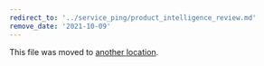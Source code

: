 ```yaml
---
redirect_to: '../service_ping/product_intelligence_review.md'
remove_date: '2021-10-09'
---
```


This file was moved to [another location](../service_ping/product_intelligence_review.md).

<!-- This redirect file can be deleted after <2021-10-09>. -->
<!-- Before deletion, see: https://docs.gitlab.com/ee/development/documentation/#move-or-rename-a-page -->
